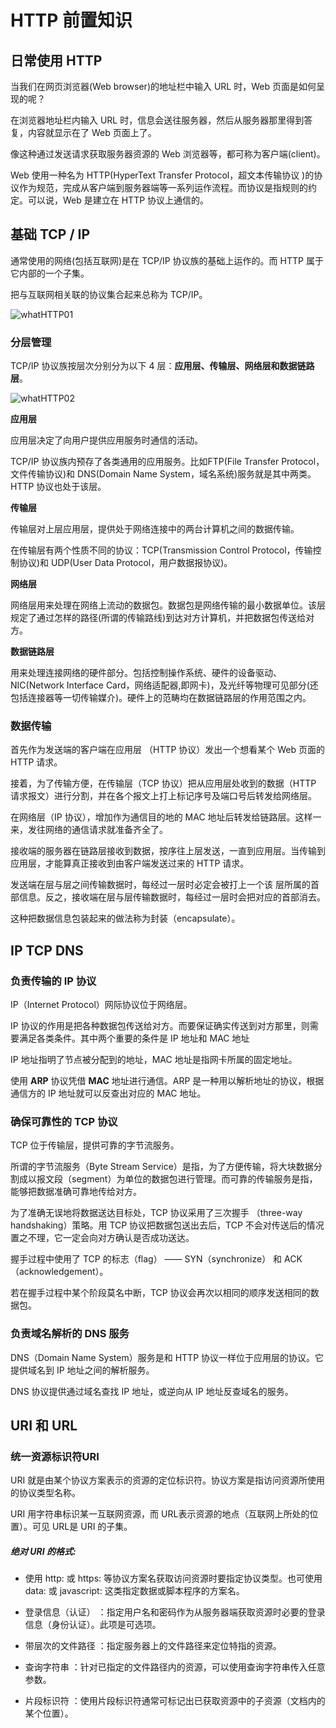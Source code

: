 # HTTP 前置知识

## 日常使用 HTTP

当我们在网页浏览器(Web browser)的地址栏中输入 URL 时，Web 页面是如何呈现的呢？

在浏览器地址栏内输入 URL 时，信息会送往服务器，然后从服务器那里得到答复，内容就显示在了 Web 页面上了。

像这种通过发送请求获取服务器资源的 Web 浏览器等，都可称为客户端(client)。

Web 使用一种名为 HTTP(HyperText Transfer Protocol，超文本传输协议 )的协议作为规范，完成从客户端到服务器端等一系列运作流程。而协议是指规则的约定。可以说，Web 是建立在 HTTP 协议上通信的。

## 基础 TCP / IP

通常使用的网络(包括互联网)是在 TCP/IP 协议族的基础上运作的。而 HTTP 属于它内部的一个子集。

把与互联网相关联的协议集合起来总称为 TCP/IP。

<img :src="$withBase('/images/Browser/HTTP/whatHTTP01.png')" alt="whatHTTP01"/>

### 分层管理

TCP/IP 协议族按层次分别分为以下 4 层：**应用层、传输层、网络层和数据链路层**。

<img :src="$withBase('/whatHTTP02.png')" alt="whatHTTP02"/>

**应用层**

应用层决定了向用户提供应用服务时通信的活动。

TCP/IP 协议族内预存了各类通用的应用服务。比如FTP(File Transfer Protocol，文件传输协议)和 DNS(Domain Name System，域名系统)服务就是其中两类。HTTP 协议也处于该层。

**传输层**

传输层对上层应用层，提供处于网络连接中的两台计算机之间的数据传输。

在传输层有两个性质不同的协议：TCP(Transmission Control Protocol，传输控制协议)和 UDP(User Data Protocol，用户数据报协议)。

**网络层**

网络层用来处理在网络上流动的数据包。数据包是网络传输的最小数据单位。该层规定了通过怎样的路径(所谓的传输路线)到达对方计算机，并把数据包传送给对方。

**数据链路层**

用来处理连接网络的硬件部分。包括控制操作系统、硬件的设备驱动、NIC(Network Interface Card，网络适配器,即网卡)，及光纤等物理可见部分(还包括连接器等一切传输媒介)。硬件上的范畴均在数据链路层的作用范围之内。

### 数据传输

首先作为发送端的客户端在应用层 （HTTP 协议）发出一个想看某个 Web 页面的 HTTP 请求。

接着，为了传输方便，在传输层（TCP 协议）把从应用层处收到的数据（HTTP 请求报文）进行分割，并在各个报文上打上标记序号及端口号后转发给网络层。

在网络层（IP 协议），增加作为通信目的地的 MAC 地址后转发给链路层。这样一来，发往网络的通信请求就准备齐全了。

接收端的服务器在链路层接收到数据，按序往上层发送，一直到应用层。当传输到应用层，才能算真正接收到由客户端发送过来的 HTTP 请求。

发送端在层与层之间传输数据时，每经过一层时必定会被打上一个该 层所属的首部信息。反之，接收端在层与层传输数据时，每经过一层时会把对应的首部消去。 

这种把数据信息包装起来的做法称为封装（encapsulate）。

## IP TCP DNS

### 负责传输的 **IP** 协议 

IP（Internet Protocol）网际协议位于网络层。

IP 协议的作用是把各种数据包传送给对方。而要保证确实传送到对方那里，则需要满足各类条件。其中两个重要的条件是 IP 地址和 MAC 地址

IP 地址指明了节点被分配到的地址，MAC 地址是指网卡所属的固定地址。

使用 **ARP** 协议凭借 **MAC** 地址进行通信。ARP 是一种用以解析地址的协议，根据通信方的 IP 地址就可以反查出对应的 MAC 地址。

### 确保可靠性的 **TCP** 协议

TCP 位于传输层，提供可靠的字节流服务。 

所谓的字节流服务（Byte Stream Service）是指，为了方便传输，将大块数据分割成以报文段（segment）为单位的数据包进行管理。而可靠的传输服务是指，能够把数据准确可靠地传给对方。

为了准确无误地将数据送达目标处，TCP 协议采用了三次握手 （three-way handshaking）策略。用 TCP 协议把数据包送出去后，TCP 不会对传送后的情况置之不理，它一定会向对方确认是否成功送达。

握手过程中使用了 TCP 的标志（flag） —— SYN（synchronize） 和 ACK（acknowledgement）。

若在握手过程中某个阶段莫名中断，TCP 协议会再次以相同的顺序发送相同的数据包。 

### 负责域名解析的 **DNS** 服务 

DNS（Domain Name System）服务是和 HTTP 协议一样位于应用层的协议。它提供域名到 IP 地址之间的解析服务。 

 DNS 协议提供通过域名查找 IP 地址，或逆向从 IP 地址反查域名的服务。

## **URI** 和 **URL**

### 统一资源标识符URI

URI 就是由某个协议方案表示的资源的定位标识符。协议方案是指访问资源所使用的协议类型名称。

URI 用字符串标识某一互联网资源，而 URL表示资源的地点（互联网上所处的位置）。可见 URL是 URI 的子集。

##### 绝对 URI 的格式:

- 使用 http: 或 https: 等协议方案名获取访问资源时要指定协议类型。也可使用 data: 或 javascript: 这类指定数据或脚本程序的方案名。
- 登录信息（认证） ：指定用户名和密码作为从服务器端获取资源时必要的登录信息（身份认证）。此项是可选项。 

- 带层次的文件路径 ：指定服务器上的文件路径来定位特指的资源。

- 查询字符串 ：针对已指定的文件路径内的资源，可以使用查询字符串传入任意参数。

- 片段标识符 ：使用片段标识符通常可标记出已获取资源中的子资源（文档内的某个位置）。

